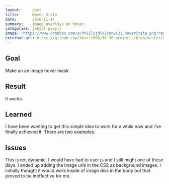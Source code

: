 ```yaml
---
layout:     post
title:      Hover State
date:       2016-11-14
summary:    Image overlays on hover.
categories: jekyll pixyll
image: "https://www.dropbox.com/s/th1ilxjdix2inn0/23.hoverState.png?raw=1"
external-url: https://github.com/khari1090/30-30-projects/blob/master/23.hoverState.html
---
```


## Goal
Make an an image hover mask.

## Result
It works.

## Learned
I have been wanting to get this simple idea to work for a while now and i’ve finally achieved it. There are two examples.

## Issues
This is not dynamic. I would have had to user js and I still might one of these days. I ended up adding the image urls in the CSS as background images. I initially thought it would work inside of image divs in the body but that proved to be ineffective for me.
